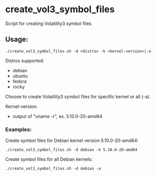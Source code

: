 # create_vol3_symbol_files
Script for creating Volatility3 symbol files

## Usage:
~~~
./create_vol3_symbol_files.sh -d <distro> -k <kernel-version>|-a
~~~
Distros supported:
* debian
* ubuntu
* fedora
* rocky

Choose to create Volatility3 symbol files for specific kernel or all (-a).

Kernel-version:
* output of "uname -r", ex. 5.10.0-20-amd64

### Examples:

Create symbol files for Debian kernel version 5.10.0-20-amd64:
~~~
./create_vol3_symbol_files.sh -d debian -k 5.10.0-20-amd64
~~~
Create symbol files for all Debian kernels:
~~~
./create_vol3_symbol_files.sh -d debian -a
~~~

